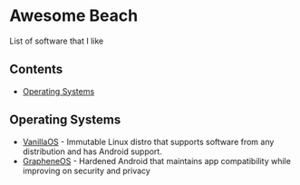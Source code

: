 # Awesome Beach
List of software that I like

## Contents
- [Operating Systems](#operating-systems)

## Operating Systems
- [VanillaOS](https://vanillaos.org/) - Immutable Linux distro that supports software from any distribution and has Android support.
- [GrapheneOS](https://grapheneos.org/) - Hardened Android that maintains app compatibility while improving on security and privacy

